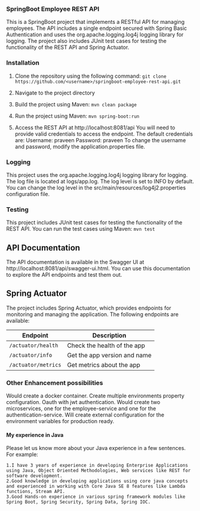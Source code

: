 ### SpringBoot Employee REST API
This is a SpringBoot project that implements a RESTful API for managing employees. 
The API includes a single endpoint secured with Spring Basic Authentication and uses the org.apache.logging.log4j logging library for logging. 
The project also includes JUnit test cases for testing the functionality of the REST API and Spring Actuator.


### Installation
1. Clone the repository using the following command:
	`git clone https://github.com/<username>/springboot-employee-rest-api.git`
	
2. Navigate to the project directory
	
3. Build the project using Maven:
	`mvn clean package`
	
4. Run the project using Maven:
	`mvn spring-boot:run`

5. Access the REST API at http://localhost:8081/api
	You will need to provide valid credentials to access the endpoint. 
	The default credentials are:
		Username: praveen
		Password: praveen
	To change the username and password, modify the application.properties file.
	
### Logging
This project uses the org.apache.logging.log4j logging library for logging. 
The log file is located at logs/app.log. The log level is set to INFO by default. 
You can change the log level in the src/main/resources/log4j2.properties configuration file.

### Testing
This project includes JUnit test cases for testing the functionality of the REST API. You can run the test cases using Maven:
	`mvn test`
	
## API Documentation
The API documentation is available in the Swagger UI at http://localhost:8081/api/swagger-ui.html. 
You can use this documentation to explore the API endpoints and test them out.

## Spring Actuator
The project includes Spring Actuator, which provides endpoints for monitoring and managing the application. 
The following endpoints are available:

| Endpoint             | Description                  | 
| ------------------   | ---------------------------- |
| `/actuator/health`   | Check the health of the app  | 
| `/actuator/info`     | Get the app version and name | 
| `/actuator/metrics`  | Get metrics about the app    | 


### Other Enhancement possibilities
Would create a docker container. 
Create multiple environments property configuration. 
Oauth with jwt authentication. 
Would create two microservices, one for the employee-service and one for the authentication-service.
Will create external configuration for the environment variables for production ready. 


#### My experience in Java

Please let us know more about your Java experience in a few sentences. For example:

	1.I have 3 years of experience in developing Enterprise Applications using Java, Object Oriented Methodologies, Web services like REST for software development.
	2.Good knowledge in developing applications using core java concepts and experienced in working with Core Java SE 8 features like Lambda functions, Stream API.
	3.Good Hands-on experience in various spring framework modules like Spring Boot, Spring Security, Spring Data, Spring IOC.
